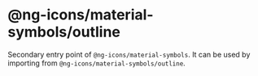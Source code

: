 # @ng-icons/material-symbols/outline

Secondary entry point of `@ng-icons/material-symbols`. It can be used by importing from `@ng-icons/material-symbols/outline`.
